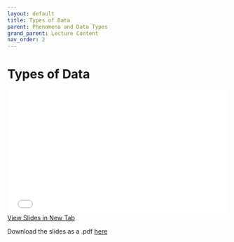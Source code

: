 ```yaml
---
layout: default
title: Types of Data
parent: Phenomena and Data Types
grand_parent: Lecture Content
nav_order: 2
---
```


# Types of Data
<!-- 
Within the context of a Geographic Information System, each piece of information pertaining to a phenomena can be referred to as an **Attribute**.  An phenomena can have many different attributes associated with it, but each attribute can broadly be said to address one of three questions: **What**, **When**, or **Where**?

Attributes that describe *where* are known as **Spatial Data** while all other attributes are **Non-Spatial Data**.  All data, spatial and non-spatial, can broadly be classified as either **qualitative** or **quantitative**.  These data types fundamentally different and are therefore measured on fundamentally different scales. The types of analysis we can conduct with qualitative data are more limited than quantitative data, but that does not necessarily mean quantitative data are “better” than qualitative.
 -->
<div style="overflow: hidden;
  padding-top: 56.25%;
  position: relative">
  <iframe src="content/DataTypes.html" title="Processes" scrolling="no" frameborder="0"
    style="border: 0;
   height: 100%;
   left: 0;
   position: absolute;
   top: 0;
   width: 100%;">
   <p>Your browser does not support iframes.</p>
 </iframe>
</div>
<a href="content/DataTypes.html" target="_blank">View Slides in New Tab</a>


Download the slides as a .pdf [here](https://raw.githubusercontent.com/June-Skeeter/Module2_GEOS270/main/docs/content/DataTypes.pdf)

